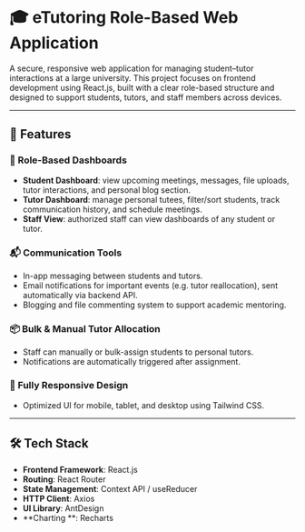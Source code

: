 
# 🎓 eTutoring Role-Based Web Application

A secure, responsive web application for managing student–tutor interactions at a large university. This project focuses on frontend development using React.js, built with a clear role-based structure and designed to support students, tutors, and staff members across devices.

---

## 🚀 Features

### 🔐 Role-Based Dashboards
- **Student Dashboard**: view upcoming meetings, messages, file uploads, tutor interactions, and personal blog section.
- **Tutor Dashboard**: manage personal tutees, filter/sort students, track communication history, and schedule meetings.
- **Staff View**: authorized staff can view dashboards of any student or tutor.

### 📬 Communication Tools
- In-app messaging between students and tutors.
- Email notifications for important events (e.g. tutor reallocation), sent automatically via backend API.
- Blogging and file commenting system to support academic mentoring.

### 📦 Bulk & Manual Tutor Allocation
- Staff can manually or bulk-assign students to personal tutors.
- Notifications are automatically triggered after assignment.

### 📱 Fully Responsive Design
- Optimized UI for mobile, tablet, and desktop using Tailwind CSS.

---

## 🛠️ Tech Stack

- **Frontend Framework**: React.js
- **Routing**: React Router
- **State Management**: Context API / useReducer 
- **HTTP Client**: Axios
- **UI Library**: AntDesign
- **Charting **: Recharts
